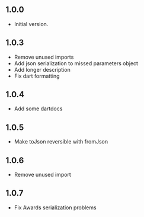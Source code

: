 ## 1.0.0

- Initial version.

## 1.0.3

- Remove unused imports
- Add json serialization to missed parameters object
- Add longer description
- Fix dart formatting

## 1.0.4

- Add some dartdocs

## 1.0.5

- Make toJson reversible with fromJson

## 1.0.6

- Remove unused import

## 1.0.7

- Fix Awards serialization problems